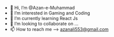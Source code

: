 - 👋 Hi, I’m @Azan-e-Muhammad
- 👀 I’m interested in Gaming and Coding
- 🌱 I’m currently learning React Js
- 💞️ I’m looking to collaborate on ...
- 📫 How to reach me --> azanali553@gmail.com

<!---
Azan-e-Muhammad-9/Azan-e-Muhammad-9 is a ✨ special ✨ repository because its `README.md` (this file) appears on your GitHub profile.
You can click the Preview link to take a look at your changes.
--->
